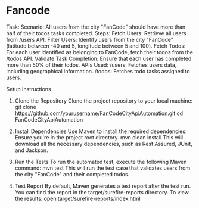 # Fancode
Task:
Scenario: All users from the city "FanCode" should have more than half of their todos tasks completed.
Steps:
Fetch Users: Retrieve all users from /users API.
Filter Users: Identify users from the city "FanCode" (latitude between -40 and 5, longitude between 5 and 100).
Fetch Todos: For each user identified as belonging to FanCode, fetch their todos from the /todos API.
Validate Task Completion: Ensure that each user has completed more than 50% of their todos.
APIs Used:
/users: Fetches users data, including geographical information.
/todos: Fetches todo tasks assigned to users.

Setup Instructions
1. Clone the Repository
Clone the project repository to your local machine:
git clone https://github.com/yourusername/FanCodeCityApiAutomation.git
cd FanCodeCityApiAutomation
2. Install Dependencies
Use Maven to install the required dependencies. Ensure you're in the project root directory.
mvn clean install
This will download all the necessary dependencies, such as Rest Assured, JUnit, and Jackson.

3. Run the Tests
To run the automated test, execute the following Maven command:
mvn test
This will run the test case that validates users from the city "FanCode" and their completed todos.

4. Test Report
By default, Maven generates a test report after the test run. You can find the report in the target/surefire-reports directory. To view the results:
open target/surefire-reports/index.html
